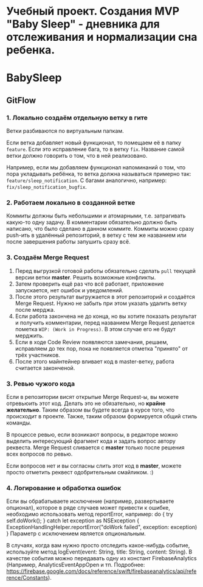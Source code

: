 # Учебный проект. Создания MVP "Baby Sleep" - дневника для отслеживания и нормализации сна ребенка.

# BabySleep

## GitFlow

### 1. Локально создаём отдельную ветку в гите
Ветки разбиваются по виртуальным папкам.

Если ветка добавляет новый функционал, то помещаем её в папку `feature`. Если это исправление бага, то в ветку `fix`.
Название самой ветки должно говорить о том, что в ней реализовано.

Например, если мы добавляем функционал напоминаний о том, что пора укладывать ребёнка, то ветка должна называться примерно так:
`feature/sleep_notification`. С багами аналогично, например: `fix/sleep_notification_bugfix`.

### 2. Работаем локально в созданной ветке

Коммиты должны быть небольшими и атомарными, т.е. затрагивать какую-то одну задачу. В комментарии обязательно должно быть написано, что было сделано в данном коммите. Коммиты можно сразу push-ить в удалённый репозиторий, в ветку с тем же названием или после завершения работы запушить сразу всё.

### 3. Создаём Merge Request
1. Перед выгрузкой готовой работы обязательно сделать `pull` текущей версии ветки **master**. Решить возможные конфликты.
2. Затем проверить ещё раз что всё работает, приложение запускается, нет ошибок и уведомлений.
3. После этого результат выгружается в этот репозиторий и создаётся Merge Request. Нужно не забыть при этом указать удалить ветку после мерджа.
4. Если работа закончена не до конца, но вы хотите показать результат и получить комментарии, перед названием Merge Request делается пометка `WIP: (Work in Progress)`. В этом случае его не будут мерджить.
5. Если в ходе Code Review появляются замечания, решаем, исправляем до тех пор, пока не появляется отметка "принято" от трёх участников.
6. После этого майнтейнер вливает код в master-ветку, работа считается законченой.

### 3. Ревью чужого кода
Если в репозитории висят открытые Merge Request-ы, вы можете отревьюить этот код. Делать это не обязательно, но **крайне желательно**. Таким образом вы будете всегда в курсе того, что происходит в проекте. Также, таким образом формируется общий стиль команды.

В процессе ревью, если возникают вопросы, в редакторе можно выделить интересующий фрагмент кода и задать вопрос автору реквеста. Merge Request сливается с **master** только после решения всех вопросов по ревью. 

Если вопросов нет и вы согласны слить этот код в **master**, можете просто отметить реквест одобрительным смайликом. :) 

### 4. Логирование и обработка ошибок
Если вы обрабатываете исключение (например, развертываете опционал), которое в ряде случаев может привести к ошибке, необходимо использовать метод reportError, например: 
do {
    try self.doWork();
} catch let exception as NSException {
    ExceptionHandlingHelper.reportError("doWork failed", exception: exception)
}
Параметр с исключением является опциональным.

В случаях, когда вам нужно просто отследить какое-нибудь событие, используйте метод logEvent(event: String, title: String, content: String). В качестве события можно передавать одну из констант FirebaseAnalytics (Например, AnalyticsEventAppOpen и тп. Подробнее: https://firebase.google.com/docs/reference/swift/firebaseanalytics/api/reference/Constants). 
